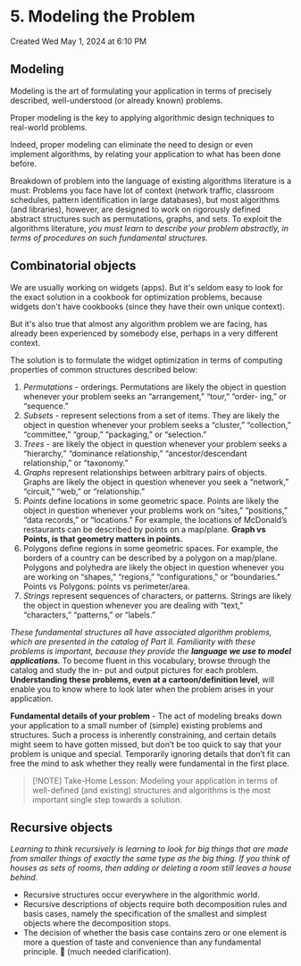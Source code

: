 # 5. Modeling the Problem
Created Wed May 1, 2024 at 6:10 PM

## Modeling
Modeling is the art of formulating your application in terms of precisely described, well-understood (or already known) problems.

Proper modeling is the key to applying algorithmic design techniques to real-world problems. 

Indeed, proper modeling can eliminate the need to design or even implement algorithms, by relating your application to what has been done before.

Breakdown of problem into the language of existing algorithms literature is a must:
Problems you face have lot of context (network traffic, classroom schedules, pattern identification in large databases), but most algorithms (and libraries), however, are designed to work on rigorously defined abstract structures such as permutations, graphs, and sets. To exploit the algorithms literature, *you must learn to describe your problem abstractly, in terms of procedures on such fundamental structures.*

## Combinatorial objects
We are usually working on widgets (apps). But it's seldom easy to look for the exact solution in a cookbook for optimization problems, because widgets don't have cookbooks (since they have their own unique context).

But it's also true that almost any algorithm problem we are facing, has already been experienced by somebody else, perhaps in a very different context.

The solution is to formulate the widget optimization in terms of computing properties of common structures described below:
1. *Permutations* - orderings. Permutations are likely the object in question whenever your problem seeks an “arrangement,” “tour,” “order- ing,” or “sequence.”
2. *Subsets* - represent selections from a set of items. They are likely the object in question whenever your problem seeks a “cluster,” “collection,” “committee,” “group,” “packaging,” or “selection.”
3. *Trees* - are likely the object in question whenever your problem seeks a “hierarchy,” “dominance relationship,” “ancestor/descendant relationship,” or “taxonomy.”
4. *Graphs* represent relationships between arbitrary pairs of objects. Graphs are likely the object in question whenever you seek a “network,” “circuit,” “web,” or “relationship.”
5. *Points* define locations in some geometric space. Points are likely the object in question whenever your problems work on “sites,” “positions,” “data records,” or “locations.” For example, the locations of McDonald’s restaurants can be described by points on a map/plane. **Graph vs Points, is that geometry matters in points.**
6. Polygons define regions in some geometric spaces. For example, the borders of a country can be described by a polygon on a map/plane. Polygons and polyhedra are likely the object in question whenever you are working on “shapes,” “regions,” “configurations,” or “boundaries.” Points vs Polygons: points vs perimeter/area.
7. *Strings* represent sequences of characters, or patterns. Strings are likely the object in question whenever you are dealing with “text,” “characters,” “patterns,” or “labels.”

*These fundamental structures all have associated algorithm problems, which are presented in the catalog of Part II. Familiarity with these problems is important, because they provide the **language we use to model applications**.* To become fluent in this vocabulary, browse through the catalog and study the in- put and output pictures for each problem. **Understanding these problems, even at a cartoon/definition level**, will enable you to know where to look later when the problem arises in your application.

**Fundamental details of your problem** - The act of modeling breaks down your application to a small number of (simple) existing problems and structures. Such a process is inherently constraining, and certain details might seem to have gotten missed, but don’t be too quick to say that your problem is unique and special. Temporarily ignoring details that don’t fit can free the mind to ask whether they really were fundamental in the first place.


> [!NOTE] Take-Home Lesson:
> Modeling your application in terms of well-defined (and existing) structures and algorithms is the most important single step towards a solution.

## Recursive objects
*Learning to think recursively is learning to look for big things that are made from smaller things of exactly the same type as the big thing. If you think of houses as sets of rooms, then adding or deleting a room still leaves a house behind.*

- Recursive structures occur everywhere in the algorithmic world.
- Recursive descriptions of objects require both decomposition rules and basis cases, namely the specification of the smallest and simplest objects where the decomposition stops.
- The decision of whether the basis case contains zero or one element is more a question of taste and convenience than any fundamental principle. 🥹 (much needed clarification).